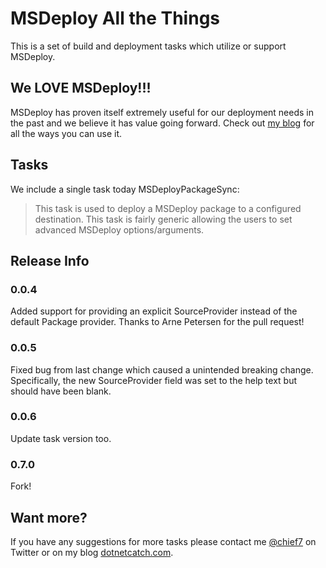 # MSDeploy All the Things

This is a set of build and deployment tasks which utilize or support MSDeploy.

## We LOVE MSDeploy!!!

MSDeploy has proven itself extremely useful for our deployment needs in the past and we believe it has value going forward.  Check out [my blog](https://dotnetcatch.com) for all the ways you can use it.

## Tasks

We include a single task today MSDeployPackageSync:

> This task is used to deploy a MSDeploy package to a configured destination. This task is fairly generic allowing the users to set advanced MSDeploy options/arguments. 

## Release Info

### 0.0.4

Added support for providing an explicit SourceProvider instead of the default Package provider.  Thanks to Arne Petersen for the pull request!

### 0.0.5

Fixed bug from last change which caused a unintended breaking change.  Specifically, the new SourceProvider field was set to the help text but should have been blank.

### 0.0.6

Update task version too.

### 0.7.0

Fork!

## Want more?

If you have any suggestions for more tasks please contact me [@chief7](https://twitter.com/chief7) on Twitter or on my blog [dotnetcatch.com](https://dotnetcatch.com).   
